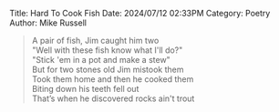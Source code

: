 Title: Hard To Cook Fish
Date: 2024/07/12 02:33PM
Category: Poetry
Author: Mike Russell

> A pair of fish, Jim caught him two<br>
"Well with these fish know what I'll do?"<br>
"Stick 'em in a pot and make a stew"<br>
But for two stones old Jim mistook them<br>
Took them home and then he cooked them<br>
Biting down his teeth fell out<br>
That’s when he discovered rocks ain't trout
